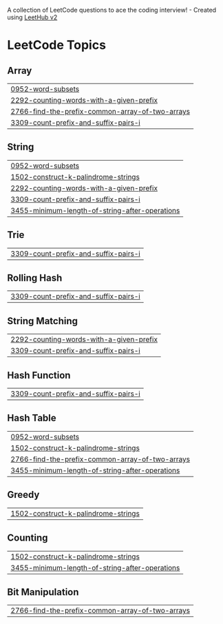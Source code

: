 A collection of LeetCode questions to ace the coding interview! - Created using [LeetHub v2](https://github.com/arunbhardwaj/LeetHub-2.0)
<!---LeetCode Topics Start-->
# LeetCode Topics
## Array
|  |
| ------- |
| [0952-word-subsets](https://github.com/fayza558/LeetCode_Daily_Challenge/tree/master/0952-word-subsets) |
| [2292-counting-words-with-a-given-prefix](https://github.com/fayza558/LeetCode_Daily_Challenge/tree/master/2292-counting-words-with-a-given-prefix) |
| [2766-find-the-prefix-common-array-of-two-arrays](https://github.com/fayza558/LeetCode_Daily_Challenge/tree/master/2766-find-the-prefix-common-array-of-two-arrays) |
| [3309-count-prefix-and-suffix-pairs-i](https://github.com/fayza558/LeetCode_Daily_Challenge/tree/master/3309-count-prefix-and-suffix-pairs-i) |
## String
|  |
| ------- |
| [0952-word-subsets](https://github.com/fayza558/LeetCode_Daily_Challenge/tree/master/0952-word-subsets) |
| [1502-construct-k-palindrome-strings](https://github.com/fayza558/LeetCode_Daily_Challenge/tree/master/1502-construct-k-palindrome-strings) |
| [2292-counting-words-with-a-given-prefix](https://github.com/fayza558/LeetCode_Daily_Challenge/tree/master/2292-counting-words-with-a-given-prefix) |
| [3309-count-prefix-and-suffix-pairs-i](https://github.com/fayza558/LeetCode_Daily_Challenge/tree/master/3309-count-prefix-and-suffix-pairs-i) |
| [3455-minimum-length-of-string-after-operations](https://github.com/fayza558/LeetCode_Daily_Challenge/tree/master/3455-minimum-length-of-string-after-operations) |
## Trie
|  |
| ------- |
| [3309-count-prefix-and-suffix-pairs-i](https://github.com/fayza558/LeetCode_Daily_Challenge/tree/master/3309-count-prefix-and-suffix-pairs-i) |
## Rolling Hash
|  |
| ------- |
| [3309-count-prefix-and-suffix-pairs-i](https://github.com/fayza558/LeetCode_Daily_Challenge/tree/master/3309-count-prefix-and-suffix-pairs-i) |
## String Matching
|  |
| ------- |
| [2292-counting-words-with-a-given-prefix](https://github.com/fayza558/LeetCode_Daily_Challenge/tree/master/2292-counting-words-with-a-given-prefix) |
| [3309-count-prefix-and-suffix-pairs-i](https://github.com/fayza558/LeetCode_Daily_Challenge/tree/master/3309-count-prefix-and-suffix-pairs-i) |
## Hash Function
|  |
| ------- |
| [3309-count-prefix-and-suffix-pairs-i](https://github.com/fayza558/LeetCode_Daily_Challenge/tree/master/3309-count-prefix-and-suffix-pairs-i) |
## Hash Table
|  |
| ------- |
| [0952-word-subsets](https://github.com/fayza558/LeetCode_Daily_Challenge/tree/master/0952-word-subsets) |
| [1502-construct-k-palindrome-strings](https://github.com/fayza558/LeetCode_Daily_Challenge/tree/master/1502-construct-k-palindrome-strings) |
| [2766-find-the-prefix-common-array-of-two-arrays](https://github.com/fayza558/LeetCode_Daily_Challenge/tree/master/2766-find-the-prefix-common-array-of-two-arrays) |
| [3455-minimum-length-of-string-after-operations](https://github.com/fayza558/LeetCode_Daily_Challenge/tree/master/3455-minimum-length-of-string-after-operations) |
## Greedy
|  |
| ------- |
| [1502-construct-k-palindrome-strings](https://github.com/fayza558/LeetCode_Daily_Challenge/tree/master/1502-construct-k-palindrome-strings) |
## Counting
|  |
| ------- |
| [1502-construct-k-palindrome-strings](https://github.com/fayza558/LeetCode_Daily_Challenge/tree/master/1502-construct-k-palindrome-strings) |
| [3455-minimum-length-of-string-after-operations](https://github.com/fayza558/LeetCode_Daily_Challenge/tree/master/3455-minimum-length-of-string-after-operations) |
## Bit Manipulation
|  |
| ------- |
| [2766-find-the-prefix-common-array-of-two-arrays](https://github.com/fayza558/LeetCode_Daily_Challenge/tree/master/2766-find-the-prefix-common-array-of-two-arrays) |
<!---LeetCode Topics End-->